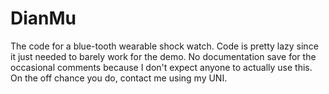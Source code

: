 # DianMu

The code for a blue-tooth wearable shock watch. Code is pretty lazy since it just needed to barely work for the demo. No documentation save for the occasional comments because I don't expect anyone to actually use this. On the off chance you do, contact me using my UNI.
